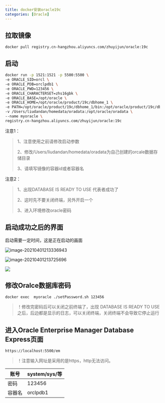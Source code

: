 ```yaml
---
title: docker安装oracle19c
categories: [Oracle]
---
```


## 拉取镜像

```shell
docker pull registry.cn-hangzhou.aliyuncs.com/zhuyijun/oracle:19c
```

## 启动

```sh
docker run -p 1521:1521 -p 5500:5500 \
-e ORACLE_SID=orcl \
-e ORACLE_PDB=orclpdb1 \
-e ORACLE_PWD=123456 \
-e ORACLE_CHARACTERSET=zhs16gbk \
-e ORACLE_BASE=/opt/oracle \
-e ORACLE_HOME=/opt/oracle/product/19c/dbhome_1 \
-e PATH=/opt/oracle/product/19c/dbhome_1/bin:/opt/oracle/product/19c/dbhome_1/OPatch/:/usr/sbin:/usr/local/sbin:/usr/local/bin:/usr/sbin:/usr/bin:/sbin:/bin \
-v /Users/liudandan/homedata/oradata:/opt/oracle/oradata \
--name myoracle \
registry.cn-hangzhou.aliyuncs.com/zhuyijun/oracle:19c
```

注意1：

> 1、注意使用之前请修改启动参数   
>
> 2、修改/Users/liudandan/homedata/oradata为自己创建的orcale数据存储目录
>
> 3、<container name>请填写镜像的容器id或者容器名

注意2：

> 1、出现DATABASE IS READY TO USE 代表者成功了
>
> 2、这时先不要关闭终端，另外开启一个
>
> 3、进入环境修改oracle密码

## 启动成功之后的界面

启动需要一定时间，这是正在启动的画面

![image-20210401213336943](https://cdn.dd-code.site/PicGo/20210401213339.png)

![image-20210401213725696](https://cdn.dd-code.site/PicGo/20210401213728.png)

![](https://cdn.dd-code.site/PicGo/20210402000212.png)

## 修改Oralce数据库密码 

```shell
docker exec  myoracle ./setPassword.sh 123456
```

> ！修改完密码后可以关闭之前终端了，出现 DATABASE IS READY TO USE之后，后边都是显示的日志，可以关闭终端，关闭终端不会导致它停止运行

## 进入Oracle Enterprise Manager Database Express页面

```
https://localhost:5500/em
```

> ！注意输入网址是采用的是https，http无法访问。

| 账号   | system/sys/等 |
| ------ | ------------- |
| 密码   | 123456        |
| 容器名 | orclpdb1      |

